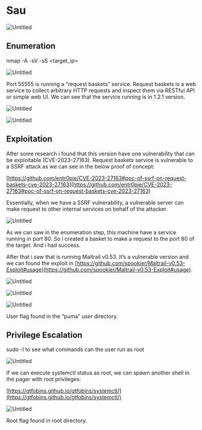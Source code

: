 # Sau

![Untitled](Sau%2028cdc101db624caf84272648d7ddfda7/Untitled.png)

## Enumeration

nmap -A -sV -sS <target_ip>

![Untitled](Sau%2028cdc101db624caf84272648d7ddfda7/Untitled%201.png)

Port 55555 is running a “request baskets” service. Request baskets is a web service to collect arbitrary HTTP requests and inspect them via RESTful API or simple web UI. We can see that the service running is in 1.2.1 version.

![Untitled](Sau%2028cdc101db624caf84272648d7ddfda7/Untitled%202.png)

![Untitled](Sau%2028cdc101db624caf84272648d7ddfda7/Untitled%203.png)

## Exploitation

After some research i found that this version have one vulnerability that can be exploitable (CVE-2023-27163). Request baskets service is vulnerable to a SSRF attack as we can see in the below proof of concept:

[https://github.com/entr0pie/CVE-2023-27163#poc-of-ssrf-on-request-baskets-cve-2023-27163](https://github.com/entr0pie/CVE-2023-27163#poc-of-ssrf-on-request-baskets-cve-2023-27163)

Essentially, when we have a SSRF vulnerability, a vulnerable server can make request to other internal services on behalf of the attacker.

![Untitled](Sau%2028cdc101db624caf84272648d7ddfda7/Untitled%204.png)

As we can saw in the enumeration step, this machine have a service running in port 80. So i created a basket to make a request to the port 80 of the target. And i had success.

After that i saw that is running Maltrail v0.53. It’s a vulnerable version and we can found the exploit in [https://github.com/spookier/Maltrail-v0.53-Exploit#usage](https://github.com/spookier/Maltrail-v0.53-Exploit#usage).

![Untitled](Sau%2028cdc101db624caf84272648d7ddfda7/Untitled%205.png)

![Untitled](Sau%2028cdc101db624caf84272648d7ddfda7/Untitled%206.png)

![Untitled](Sau%2028cdc101db624caf84272648d7ddfda7/Untitled%207.png)

User flag found in the “puma” user directory.

## Privilege Escalation

sudo -l to see what commands can the user run as root

![Untitled](Sau%2028cdc101db624caf84272648d7ddfda7/Untitled%208.png)

If we can execute systemctl status as root, we can spawn another shell in the pager with root privileges:

[https://gtfobins.github.io/gtfobins/systemctl/](https://gtfobins.github.io/gtfobins/systemctl/)

![Untitled](Sau%2028cdc101db624caf84272648d7ddfda7/Untitled%209.png)

Root flag found in root directory.